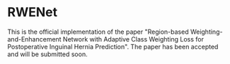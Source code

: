 # RWENet
This is the official implementation of the paper "Region-based Weighting-and-Enhancement Network with Adaptive Class Weighting Loss for Postoperative Inguinal Hernia Prediction".
The paper has been accepted and will be submitted soon.
